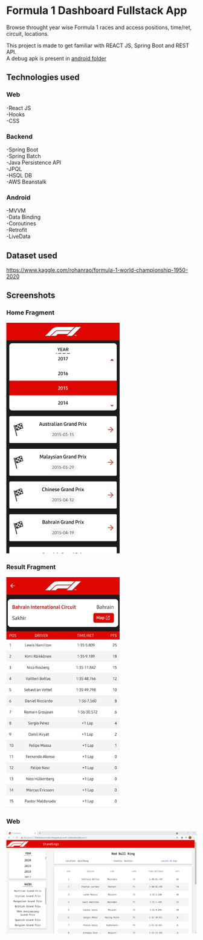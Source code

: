 # Formula 1 Dashboard Fullstack App

Browse throught year wise Formula 1 races and access positions, time/ret, circuit, locations.

This project is made to get familiar with REACT JS, Spring Boot and REST API.\
A debug apk is present in [android folder](./android)

## Technologies used

### Web

-React JS\
-Hooks\
-CSS

### Backend

-Spring Boot\
-Spring Batch\
-Java Persistence API\
-JPQL\
-HSQL DB\
-AWS Beanstalk

### Android

-MVVM\
-Data Binding\
-Coroutines\
-Retrofit\
-LiveData

## Dataset used
https://www.kaggle.com/rohanrao/formula-1-world-championship-1950-2020

## Screenshots

### Home Fragment
<img src="https://github.com/sainisahil1/formula1-dashboard/blob/main/homefragment.jpeg" width="300" />

### Result Fragment
<img src="https://github.com/sainisahil1/formula1-dashboard/blob/main/resultfragment.jpeg" width="300" />

### Web
<img src="https://github.com/sainisahil1/formula1-dashboard/blob/main/web_ss.JPG" />

